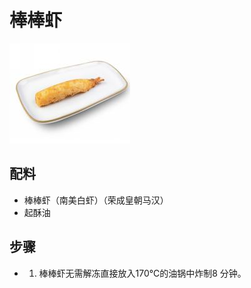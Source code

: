 # 棒棒虾

![棒棒虾](../images/棒棒虾.png)

## 配料

- 棒棒虾（南美白虾）（荣成皇朝马汉）
- 起酥油

## 步骤

- 1. 棒棒虾无需解冻直接放入170℃的油锅中炸制8 分钟。
